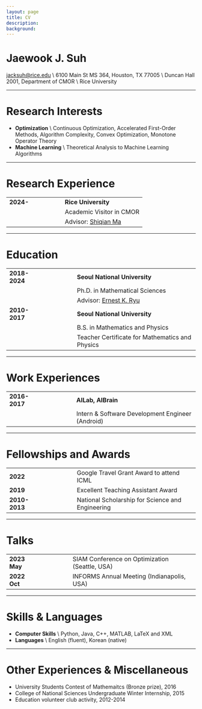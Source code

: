 ```yaml
---
layout: page
title: CV
description: 
background: 
---
```



# Jaewook J. Suh
jacksuh@rice.edu \\
6100 Main St MS 364, Houston, TX 77005 \\
Duncan Hall 2001, Department of CMOR  \\
Rice University
 

---
# Research Interests
- **Optimization** \\
    Continuous Optimization, Accelerated First-Order Methods, Algorithm Complexity, Convex Optimization, Monotone Operator Theory
- **Machine Learning** \\
    Theoretical Analysis to Machine Learning Algorithms

---
# Research Experience

| | | |  
|:---|---|---|
| **2024-**      |　　　　| **Rice University**|
|||Academic Visitor in CMOR |
|||Advisor: [Shiqian Ma](https://sqma.rice.edu/) |

---
# Education

| | | |  
|:---|---|---|
| **2018-2024**  |　　　　| **Seoul National University**|
|||Ph.D. in Mathematical Sciences |
|||Advisor: [Ernest K. Ryu](https://ernestryu.com/) |
|  **2010-2017** |　　　　| **Seoul National University**|
|||B.S. in Mathematics and Physics|
|||Teacher Certificate for Mathematics and Physics|

---
# Work Experiences

| | | |  
|:---|---|---|
| **2016-2017**      |　　　　| **AILab, AIBrain** |
|||Intern & Software Development Engineer (Android) |

---
# Fellowships and Awards

| | | |  
|:---|---|---|
| **2022**      |　　　　| Google Travel Grant Award to attend ICML |
| **2019**      |　　　　| Excellent Teaching Assistant Award |
| **2010-2013**      |　　　　| National Scholarship for Science and Engineering |



---
# Talks

| | | |  
|:---|---|---|
| **2023 May**      |　　　　| SIAM Conference on Optimization (Seattle, USA) |
| **2022 Oct**      |　　　　| INFORMS Annual Meeting (Indianapolis, USA) |


---
# Skills & Languages
- **Computer Skills** \\
    Python, Java, C++, MATLAB, LaTeX and XML
- **Languages** \\
    English (fluent), Korean (native)

---
# Other Experiences & Miscellaneous
<!-- - Basic experience in Python, Java and C++. -->
<!-- - Excellent Teaching Assistant Award in Department of Mathmatics, SNU, 2019 -->
- University Students Contest of Mathemaitcs (Bronze prize), 2016
- College of National Sciences Undergraduate Winter Internship, 2015
- Education volunteer club activity, 2012-2014